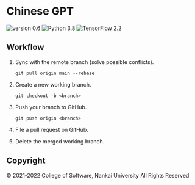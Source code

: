 # Chinese GPT

![version 0.6](https://img.shields.io/badge/version-0.6-3776AB)
![Python 3.8](https://img.shields.io/badge/Python-3.8-3776AB?logo=python&logoColor=white)
![TensorFlow 2.2](https://img.shields.io/badge/TensorFlow-2.2-FF6F00?logo=tensorflow&logoColor=white)

## Workflow

1. Sync with the remote branch (solve possible conflicts).

   ```
   git pull origin main --rebase
   ```

2. Create a new working branch.

   ```
   git checkout -b <branch>
   ```

3. Push your branch to GitHub.

   ```
   git push origin <branch>
   ```

4. File a pull request on GitHub.
5. Delete the merged working branch.

## Copyright

© 2021-2022 College of Software, Nankai University All Rights Reserved
